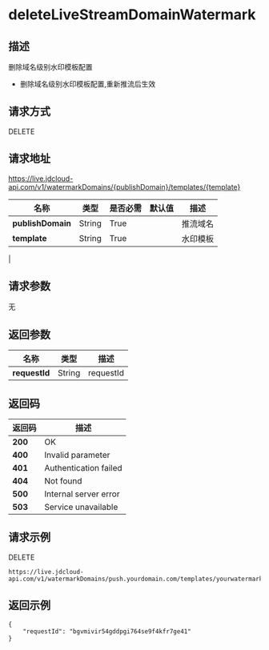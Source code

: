 # deleteLiveStreamDomainWatermark


## 描述
删除域名级别水印模板配置
- 删除域名级别水印模板配置,重新推流后生效


## 请求方式
DELETE

## 请求地址
https://live.jdcloud-api.com/v1/watermarkDomains/{publishDomain}/templates/{template}

|名称|类型|是否必需|默认值|描述|
|---|---|---|---|---|
|**publishDomain**|String|True| |推流域名|
|**template**|String|True| |水印模板
|

## 请求参数
无


## 返回参数
|名称|类型|描述|
|---|---|---|
|**requestId**|String|requestId|


## 返回码
|返回码|描述|
|---|---|
|**200**|OK|
|**400**|Invalid parameter|
|**401**|Authentication failed|
|**404**|Not found|
|**500**|Internal server error|
|**503**|Service unavailable|

## 请求示例
DELETE
```
https://live.jdcloud-api.com/v1/watermarkDomains/push.yourdomain.com/templates/yourwatermarktemplate

```

## 返回示例
```
{
    "requestId": "bgvmivir54gddpgi764se9f4kfr7ge41"
}
```
